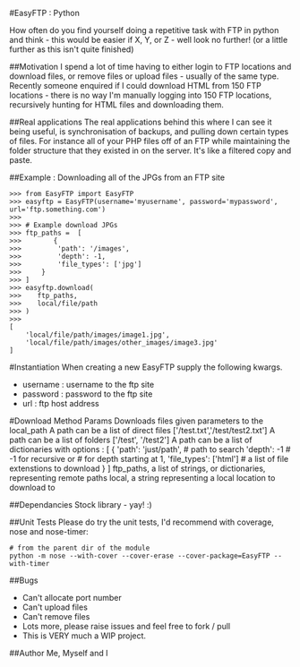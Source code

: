 #EasyFTP : Python

How often do you find yourself doing a repetitive task with FTP in python and think - this would be easier if X, Y, or Z - well look no further! (or a little further as this isn't quite finished)

##Motivation
I spend a lot of time having to either login to FTP locations and download files, or remove files or upload files - usually of the same type. Recently someone enquired if I could download HTML from 150 FTP locations - there is no way I'm manually logging into 150 FTP locations, recursively hunting for HTML files and downloading them.

##Real applications
The real applications behind this where I can see it being useful, is synchronisation of backups, and pulling down certain types of files. For instance all of your PHP files off of an FTP while maintaining the folder structure that they existed in on the server. It's like a filtered copy and paste.

##Example : Downloading all of the JPGs from an FTP site
```
>>> from EasyFTP import EasyFTP
>>> easyftp = EasyFTP(username='myusername', password='mypassword', url='ftp.something.com')
>>>
>>> # Example download JPGs
>>> ftp_paths =  [
>>>        {
>>>         'path': '/images',
>>>         'depth': -1,
>>>         'file_types': ['jpg']
>>>     }
>>> ]
>>> easyftp.download(
>>>    ftp_paths,
>>>    local/file/path
>>> )
>>>
[
    'local/file/path/images/image1.jpg',
    'local/file/path/images/other_images/image3.jpg'
]

```

#Instantiation
When creating a new EasyFTP supply the following kwargs.

- username : username to the ftp site
- password : password to the ftp site
- url : ftp host address

#Download Method Params
Downloads files given parameters to the local_path
A path can be a list of direct files ['/test.txt','/test/test2.txt']
A path can be a list of folders ['/test', '/test2']
A path can be a list of dictionaries with options :
[
    {
        'path': 'just/path', # path to search
        'depth': -1  # -1 for recursive or # for depth starting at 1,
        'file_types': ['html'] # a list of file extenstions to download
    }
]
ftp_paths, a list of strings, or dictionaries, representing remote paths
local, a string representing a local location to download to

##Dependancies
Stock library - yay! :)

##Unit Tests
Please do try the unit tests, I'd recommend with coverage, nose and nose-timer:
```
# from the parent dir of the module
python -m nose --with-cover --cover-erase --cover-package=EasyFTP --with-timer
```

##Bugs
- Can't allocate port number
- Can't upload files
- Can't remove files
- Lots more, please raise issues and feel free to fork / pull
- This is VERY much a WIP project.

##Author
Me, Myself and I
